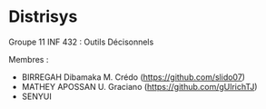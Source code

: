 # Distrisys
Groupe 11 INF 432 : Outils Décisonnels

Membres : 
- BIRREGAH Dibamaka M. Crédo (https://github.com/slido07)
- MATHEY APOSSAN U. Graciano (https://github.com/gUlrichTJ)
- SENYUI 
